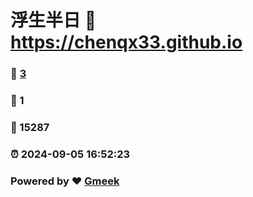 # 浮生半日 :link: https://chenqx33.github.io 
### :page_facing_up: [3](https://chenqx33.github.io/tag.html) 
### :speech_balloon: 1 
### :hibiscus: 15287 
### :alarm_clock: 2024-09-05 16:52:23 
### Powered by :heart: [Gmeek](https://github.com/Meekdai/Gmeek)

